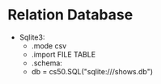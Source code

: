 # Relation Database
* Sqlite3:
    * .mode csv
    * .import FILE TABLE
    * .schema:
    * db = cs50.SQL("sqlite:///shows.db")